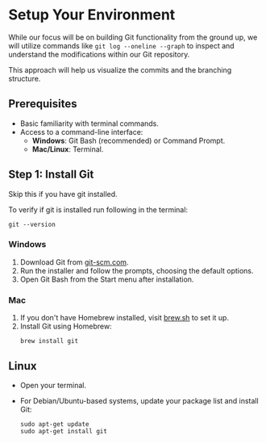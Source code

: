 # Setup Your Environment

While our focus will be on building Git functionality from the ground up, we will utilize commands like `git log --oneline --graph` to inspect and understand the modifications within our Git repository.

This approach will help us visualize the commits and the branching structure.

## Prerequisites

- Basic familiarity with terminal commands.
- Access to a command-line interface:
  - **Windows**: Git Bash (recommended) or Command Prompt.
  - **Mac/Linux**: Terminal.

## Step 1: Install Git

Skip this if you have git installed.

To verify if git is installed run following in the terminal:

```
git --version
```

### Windows

1. Download Git from [git-scm.com](https://git-scm.com/download/win).
2. Run the installer and follow the prompts, choosing the default options.
3. Open Git Bash from the Start menu after installation.

### Mac

1. If you don't have Homebrew installed, visit [brew.sh](https://brew.sh) to set it up.
2. Install Git using Homebrew:
   ```
   brew install git
   ```

## Linux

- Open your terminal.
- For Debian/Ubuntu-based systems, update your package list and install Git:

  ```
  sudo apt-get update
  sudo apt-get install git
  ```